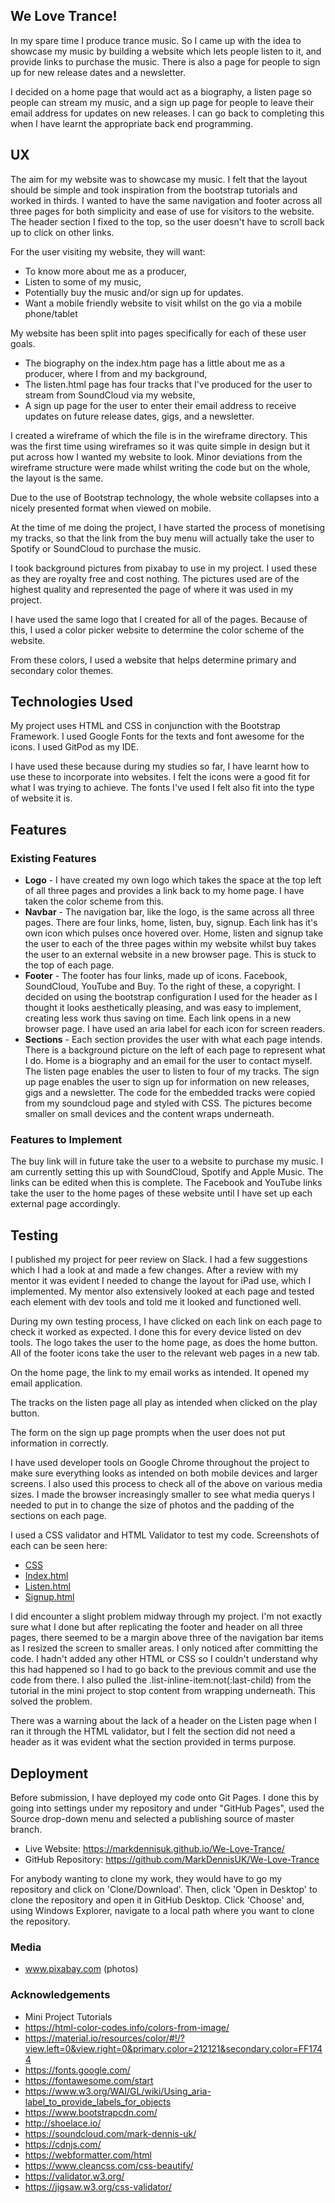 ## We Love Trance!

In my spare time I produce trance music. So I came up with the idea to showcase my music by building a website which lets people listen to it, and provide links to purchase the music. There is also a page for people to sign up for new release dates and a newsletter.

I decided on a home page that would act as a biography, a listen page so people can stream my music, and a sign up page for people to leave their email address for updates on new releases. I can go back to completing this when I have learnt the appropriate back end programming.

## UX

The aim for my website was to showcase my music. I felt that the layout should be simple and took inspiration from the bootstrap tutorials and worked in thirds. I wanted to have the same navigation and footer across all three pages for both simplicity and ease of use for visitors to the website. The header section I fixed to the top, so the user doesn't have to scroll back up to click on other links.

For the user visiting my website, they will want:

  * To know more about me as a producer,
  * Listen to some of my music,
  * Potentially buy the music and/or sign up for updates.
  * Want a mobile friendly website to visit whilst on the go via a mobile phone/tablet
  
My website has been split into pages specifically for each of these user goals. 

  * The biography on the index.htm page has a little about me as a producer, where I from and my background,
  * The listen.html page has four tracks that I've produced for the user to stream from SoundCloud via my website,
  * A sign up page for the user to enter their email address to receive updates on future release dates, gigs, and a newsletter.

I created a wireframe of which the file is in the wireframe directory. This was the first time using wireframes so it was quite simple in design but it put across how I wanted my website to look. Minor deviations from the wireframe structure were made whilst writing the code but on the whole, the layout is the same.

Due to the use of Bootstrap technology, the whole website collapses into a nicely presented format when viewed on mobile. 

At the time of me doing the project, I have started the process of monetising my tracks, so that the link from the buy menu will actually take the user to Spotify or SoundCloud to purchase the music.

I took background pictures from pixabay to use in my project. I used these as they are royalty free and cost nothing. The pictures used are of the highest quality and represented the page of where it was used in my project.

I have used the same logo that I created for all of the pages. Because of this, I used a color picker website to determine the color scheme of the website.
 
From these colors, I used a website that helps determine primary and secondary color themes.

## Technologies Used

My project uses HTML and CSS in conjunction with the Bootstrap Framework. I used Google Fonts for the texts and font awesome for the icons. I used GitPod as my IDE.
 
I have used these because during my studies so far, I have learnt how to use these to incorporate into websites. I felt the icons were a good fit for what I was trying to achieve. The fonts I've used I felt also fit into the type of website it is.

## Features

### Existing Features

 * **Logo** - I have created my own logo which takes the space at the top left of all three pages and provides a link back to my home page. I have taken the color scheme from this.
 * **Navbar** - The navigation bar, like the logo, is the same across all three pages. There are four links, home, listen, buy, signup. Each link has it's own icon which pulses once hovered over. Home, listen and signup take the user to each of the three pages within my website whilst buy takes the user to an external website in a new browser page. This is stuck to the top of each page.
 * **Footer** - The footer has four links, made up of icons. Facebook, SoundCloud, YouTube and Buy. To the right of these, a copyright. I decided on using the bootstrap configuration I used for the header as I thought it looks aesthetically pleasing, and was easy to implement, creating less work thus saving on time. Each link opens in a new browser page. I have used an aria label for each icon for screen readers.
 * **Sections** - Each section provides the user with what each page intends. There is a background picture on the left of each page to represent what I do. Home is a biography and an email for the user to contact myself. The listen page enables the user to listen to four of my tracks. The sign up page enables the user to sign up for information on new releases, gigs and a newsletter. The code for the embedded tracks were copied from my soundcloud page and styled with CSS. The pictures become smaller on small devices and the content wraps underneath.
 
### Features to Implement

The buy link will in future take the user to a website to purchase my music. I am currently setting this up with SoundCloud, Spotify and Apple Music. The links can be edited when this is complete. The Facebook and YouTube links take the user to the home pages of these website until I have set up each external page accordingly.

## Testing

I published my project for peer review on Slack. I had a few suggestions which I had a look at and made a few changes. After a review with my mentor it was evident I needed to change the layout for iPad use, which I implemented. My mentor also extensively looked at each page and tested each element with dev tools and told me it looked and functioned well.

During my own testing process, I have clicked on each link on each page to check it worked as expected. I done this for every device listed on dev tools. The logo takes the user to the home page, as does the home button. All of the footer icons take the user to the relevant web pages in a new tab.

On the home page, the link to my email works as intended. It opened my email application.

The tracks on the listen page all play as intended when clicked on the play button.

The form on the sign up page prompts when the user does not put information in correctly.

I have used developer tools on Google Chrome throughout the project to make sure everything looks as intended on both mobile devices and larger screens. I also used this process to check all of the above on various media sizes. I made the browser increasingly smaller to see what media querys I needed to put in to change the size of photos and the padding of the sections on each page.

I used a CSS validator and HTML Validator to test my code. Screenshots of each can be seen here:

 * [CSS](https://ibb.co/s55VpFp) 
 * [Index.html](https://ibb.co/4tKY9cM)
 * [Listen.html](https://ibb.co/4sxGxbC)
 * [Signup.html](https://ibb.co/ZWWyRHy)

I did encounter a slight problem midway through my project. I'm not exactly sure what I done but after replicating the footer and header on all three pages, there seemed to be a margin above three of the navigation bar items as I resized the screen to smaller areas. I only noticed after committing the code. I hadn't added any other HTML or CSS so I couldn't understand why this had happened so I had to go back to the previous commit and use the code from there. I also pulled the .list-inline-item:not(:last-child) from the tutorial in the mini project to stop content from wrapping underneath. This solved the problem.

There was a warning about the lack of a header on the Listen page when I ran it through the HTML validator, but I felt the section did not need a header as it was evident what the section provided in terms purpose.

## Deployment

Before submission, I have deployed my code onto Git Pages. I done this by going into settings under my repository and under "GitHub Pages", used the Source drop-down menu and selected a publishing source of master branch.

 * Live Website: https://markdennisuk.github.io/We-Love-Trance/
 * GitHub Repository: https://github.com/MarkDennisUK/We-Love-Trance
 
For anybody wanting to clone my work, they would have to go my repository and click on 'Clone/Download'. Then, click 'Open in Desktop' to clone the repository and open it in GitHub Desktop. Click 'Choose' and, using Windows Explorer, navigate to a local path where you want to clone the repository.


### Media

 * www.pixabay.com (photos)

### Acknowledgements

 * Mini Project Tutorials
 * https://html-color-codes.info/colors-from-image/
 * https://material.io/resources/color/#!/?view.left=0&view.right=0&primary.color=212121&secondary.color=FF1744
 * https://fonts.google.com/
 * https://fontawesome.com/start
 * https://www.w3.org/WAI/GL/wiki/Using_aria-label_to_provide_labels_for_objects
 * https://www.bootstrapcdn.com/
 * http://shoelace.io/
 * https://soundcloud.com/mark-dennis-uk/
 * https://cdnjs.com/
 * https://webformatter.com/html
 * https://www.cleancss.com/css-beautify/
 * https://validator.w3.org/
 * https://jigsaw.w3.org/css-validator/
